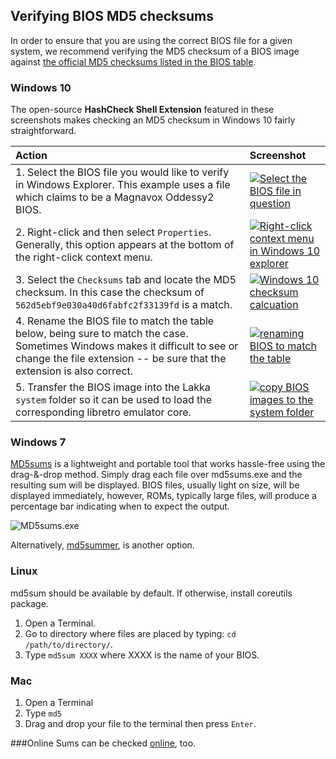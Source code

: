 ## Verifying BIOS MD5 checksums

In order to ensure that you are using the correct BIOS file for a given system, we recommend verifying the MD5 checksum of a BIOS image against [the official MD5 checksums listed in the BIOS table](BIOSes#bios-requirements-table).

### Windows 10
The open-source **HashCheck Shell Extension** featured in these screenshots makes checking an MD5 checksum in Windows 10 fairly straightforward.

| Action | Screenshot |
|:---|:---|
| 1. Select the BIOS file you would like to verify in Windows Explorer. This example uses a file which claims to be a Magnavox Oddessy2 BIOS. | [![Select the BIOS file in question](http://i.imgur.com/pcvYCl0.png)](http://i.imgur.com/pcvYCl0.png) |
| 2. Right-click and then select `Properties`. Generally, this option appears at the bottom of the right-click context menu. | [![Right-click context menu in Windows 10 explorer](http://i.imgur.com/P1H5ACa.png)](http://i.imgur.com/P1H5ACa.png) |
| 3. Select the `Checksums` tab and locate the MD5 checksum. In this case the checksum of `562d5ebf9e030a40d6fabfc2f33139fd` is a match. | [![Windows 10 checksum calcuation](http://i.imgur.com/fu0XwXO.png)](http://i.imgur.com/fu0XwXO.png) |
| 4. Rename the BIOS file to match the table below, being sure to match the case. Sometimes Windows makes it difficult to see or change the file extension -- be sure that the extension is also correct. | [![renaming BIOS to match the table](http://i.imgur.com/BMlMxR0.png)](http://i.imgur.com/BMlMxR0.png)|
| 5. Transfer the BIOS image into the Lakka `system` folder so it can be used to load the corresponding libretro emulator core. | [![copy BIOS images to the system folder](http://i.imgur.com/DOBSwZA.png)](http://i.imgur.com/DOBSwZA.png) |

### Windows 7
[MD5sums](http://www.pc-tools.net/win32/md5sums/) is a lightweight and portable tool that works hassle-free using the drag-&-drop method. Simply drag each file over md5sums.exe and the resulting sum will be displayed. BIOS files, usually light on size, will be displayed immediately, however, ROMs, typically large files, will produce a percentage bar indicating when to expect the output.

![MD5sums.exe](http://i.imgur.com/3X4Scrp.gif)

Alternatively, [md5summer](http://md5summer.org), is another option.

### Linux
md5sum should be available by default. If otherwise, install coreutils package.

1. Open a Terminal.
2. Go to directory where files are placed by typing: `cd /path/to/directory/`.
3. Type `md5sum XXXX` where XXXX is the name of your BIOS.

### Mac
1. Open a Terminal
2. Type `md5`
3. Drag and drop your file to the terminal then press `Enter`.

###Online
Sums can be checked [online](https://lmddgtfy.net/?q=md5%20online), too.
